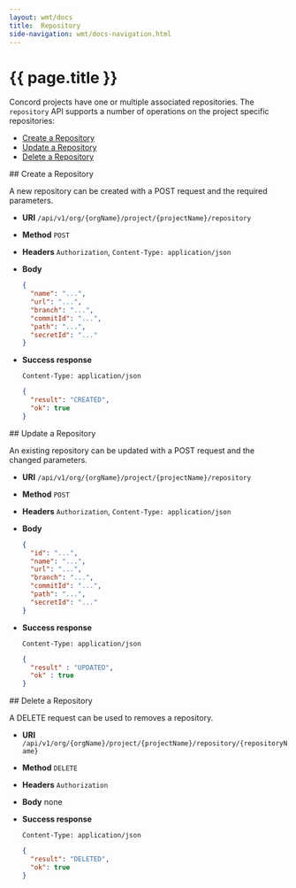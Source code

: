 ```yaml
---
layout: wmt/docs
title:  Repository
side-navigation: wmt/docs-navigation.html
---
```


# {{ page.title }}

Concord projects have one or multiple associated repositories. The `repository` API supports
a number of operations on the project specific repositories:

- [Create a Repository](#create-repository)
- [Update a Repository](#update-repository)
- [Delete a Repository](#delete-repository)

<a name="create-repository"/>
## Create a Repository

A new repository can be created with a POST request and the required parameters.

* **URI** `/api/v1/org/{orgName}/project/{projectName}/repository`
* **Method** `POST`
* **Headers** `Authorization`, `Content-Type: application/json`
* **Body**
    ```json
    {
      "name": "...",
      "url": "...",
      "branch": "...",
      "commitId": "...",
      "path": "...",
      "secretId": "..."
    }
    ```

* **Success response**
    ```
    Content-Type: application/json
    ```

    ```json
    {
      "result": "CREATED",
      "ok": true
    }
    ```

<a name="update-repository"/>
## Update a Repository

An existing repository can be updated with a POST request and the changed
parameters.

* **URI** `/api/v1/org/{orgName}/project/{projectName}/repository`
* **Method** `POST`
* **Headers** `Authorization`, `Content-Type: application/json`
* **Body**
    ```json
    {
      "id": "...",
      "name": "...",
      "url": "...",
      "branch": "...",
      "commitId": "...",
      "path": "...",
      "secretId": "..."
    }
    ```

* **Success response**
    ```
    Content-Type: application/json
    ```

    ```json
    {
      "result" : "UPDATED",
      "ok" : true
    }
    ```


<a name="delete-repository"/>
## Delete a Repository

A DELETE request can be used to removes a repository.

* **URI** `/api/v1/org/{orgName}/project/{projectName}/repository/{repositoryName}`
* **Method** `DELETE`
* **Headers** `Authorization`
* **Body**
    none
* **Success response**
    ```
    Content-Type: application/json
    ```

    ```json
    {
      "result": "DELETED",
      "ok": true
    }
    ```


